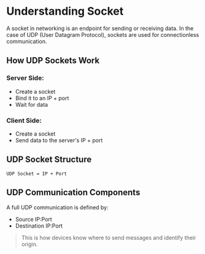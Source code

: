 # Understanding Socket

A socket in networking is an endpoint for sending or receiving data. In the case of UDP (User Datagram Protocol), sockets are used for connectionless communication.

## How UDP Sockets Work

### Server Side:
- Create a socket
- Bind it to an IP + port
- Wait for data

### Client Side:
- Create a socket
- Send data to the server's IP + port

## UDP Socket Structure
```
UDP Socket = IP + Port
```

## UDP Communication Components
A full UDP communication is defined by:
- Source IP:Port
- Destination IP:Port

> This is how devices know where to send messages and identify their origin.
